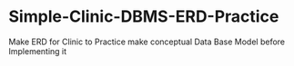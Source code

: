 # Simple-Clinic-DBMS-ERD-Practice
Make  ERD for Clinic to Practice make conceptual Data Base Model before Implementing it
